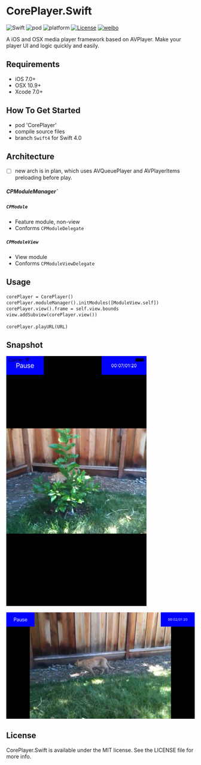 # CorePlayer.Swift
![Swift](https://img.shields.io/badge/Swift-4.0-orange.svg)
![pod](https://img.shields.io/badge/pod-v1.8-green.svg)
![platform](https://img.shields.io/badge/platform-ios%20%7C%20osx-lightgrey.svg)
[![License](https://img.shields.io/badge/license-MIT-blue.svg)](https://github.com/flexih/CorePlayer.Swift/blob/master/LICENSE)
[![weibo](https://img.shields.io/badge/weibo-%40flexih-yellow.svg)](http://weibo.com/flexih)

A iOS and OSX media player framework based on AVPlayer. Make your player UI and logic quickly and easily.

## Requirements
- iOS 7.0+
- OSX 10.9+
- Xcode 7.0+

## How To Get Started
- pod 'CorePlayer'
- compile source files
- branch `Swift4` for Swift 4.0


## Architecture

- [ ] new arch is in plan, which uses AVQueuePlayer and AVPlayerItems preloading before play. 

##### CPModuleManager`

##### `CPModule`
- Feature module, non-view
- Conforms `CPModuleDelegate`

##### `CPModuleView`
- View module
- Conforms `CPModuleViewDelegate`


## Usage


```
corePlayer = CorePlayer()
corePlayer.moduleManager().initModules([ModuleView.self])
corePlayer.view().frame = self.view.bounds
view.addSubview(corePlayer.view())

corePlayer.playURL(URL)
```

## Snapshot
![](snapshot/shot2.png "")

![](snapshot/shot1.png "")

## License

CorePlayer.Swift is available under the MIT license. See the LICENSE file for more info.
